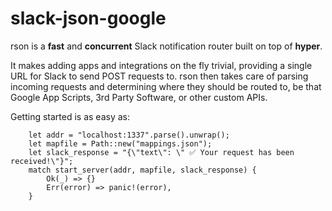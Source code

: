 # slack-json-google

rson is a **fast** and **concurrent** Slack notification router built on top of **hyper**.

It makes adding apps and integrations on the fly trivial, providing a single URL for Slack to send POST requests to. rson then takes care of parsing incoming requests and determining where they should be routed to, be that Google App Scripts, 3rd Party Software, or other custom APIs. 

Getting started is as easy as:

```
    let addr = "localhost:1337".parse().unwrap();
    let mapfile = Path::new("mappings.json");
    let slack_response = "{\"text\": \" ✅ Your request has been received!\"}";
    match start_server(addr, mapfile, slack_response) {
        Ok(_) => {}
        Err(error) => panic!(error),
    }
```

